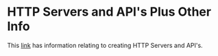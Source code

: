 HTTP Servers and API's Plus Other Info
======  
  
This [link](https://ronallo.com/iiif-workshop/work-in-progress.html) has information relating to creating HTTP Servers and API's.
